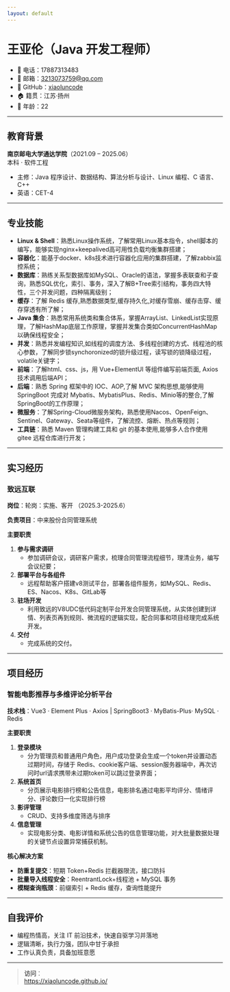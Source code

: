 ```yaml
---
layout: default
---
```


# 王亚伦（Java 开发工程师）

- 📱 电话：17887313483  
- 📧 邮箱：[3213073759@qq.com](mailto:3213073759@qq.com)  
- 🔗 GitHub：[xiaoluncode](https://github.com/xiaoluncode)   
- 🏠 籍贯：江苏·扬州  
- 🎂 年龄：22  

---

## 教育背景

**南京邮电大学通达学院**（2021.09 – 2025.06）  
本科 · 软件工程  
- 主修：Java 程序设计、数据结构、算法分析与设计、Linux 编程、C 语言、C++  
- 英语：CET-4  

---

## 专业技能

- **Linux & Shell**：熟悉Linux操作系统，了解常用Linux基本指令，shell脚本的编写，能够实现nginx+keepalived高可用性负载均衡集群搭建；
- **容器化**：能基于docker、k8s技术进行容器化应用的集群搭建，了解zabbix监控系统；  
- **数据库**：熟练关系型数据库如MySQL、Oracle的语法，掌握多表联查和子查询，熟悉SQL优化，索引、事务，深入了解B+Tree索引结构，事务四大特性，三个并发问题，四种隔离级别；  
- **缓存**：了解 Redis 缓存,熟悉数据类型,缓存持久化,对缓存雪崩、缓存击穿、缓存穿透有所了解； 
- **Java 集合**：熟悉常用系统类和集合体系，掌握ArrayList、LinkedList实现原理，了解HashMap底层工作原理，掌握并发集合类如ConcurrentHashMap以确保线程安全；
- **并发**：熟悉并发编程知识,如线程的调度方法、多线程创建的方式、线程池的核心参数，了解同步锁synchoronized的锁升级过程，读写锁的锁降级过程，volatile关键字；  
- **前端**：了解html、css、js，用 Vue+ElementUI 等组件编写前端页面, Axios 技术调用后端API；  
- **后端**：熟悉 Spring 框架中的 IOC、AOP,了解 MVC 架构思想,能够使用 SpringBoot 完成对 Mybatis、MybatisPlus、Redis、Minio等的整合,了解SpringBoot的工作原理；
- **微服务**：了解Spring-Cloud微服务架构，熟悉使用Nacos、OpenFeign、Sentinel、Gateway、Seata等组件，了解流控、熔断、热点等规则；
- **工具链**：熟悉 Maven 管理构建工具和 git 的基本使用,能够多人合作使用 gitee 远程仓库进行开发；  

---

## 实习经历

### 致远互联  
**岗位**：轮岗：实施、客开   （2025.3-2025.6）

**负责项目**：中来股份合同管理系统

**主要职责**  
1. **参与需求调研**  
   - 参加调研会议，调研客户需求，梳理合同管理流程细节，理清业务，编写会议纪要； 
2. **部署平台与各组件**  
   - 远程帮助客户搭建v8测试平台，部署各组件服务，如MySQL、Redis、ES、Nacos、K8s、GitLab等
3. **驻场开发**  
   - 利用致远的V8UDC低代码定制平台开发合同管理系统，从实体创建到详情、列表页再到规则、微流程的逻辑实现，配合同事和项目经理完成系统开发。
4. **交付**  
   - 完成系统的交付。

---

## 项目经历 

### 智能电影推荐与多维评论分析平台  
**技术栈**：Vue3 · Element Plus · Axios  |  SpringBoot3 · MyBatis-Plus· MySQL · Redis  

**主要职责**  
1. **登录模块**  
   - 分为管理员和普通用户角色，用户成功登录会生成一个token并设置动态过期时间，存储于 Redis、cookie客户端、session服务器端中，再次访问时url请求携带未过期token可以跳过登录界面； 
2. **系统首页**  
   - 分页展示电影排行榜和公告信息，电影排名通过电影平均评分、情绪评分、评论数归一化实现排行榜
3. **影评管理**  
   - CRUD、支持多维度筛选与排序  
4. **信息管理**  
   - 实现电影分类、电影详情和系统公告的信息管理功能，对大批量数据处理的关键节点设置异常捕获机制。

**核心解决方案**  
- **防重复提交**：短期 Token+Redis 拦截器限流，接口防抖  
- **批量导入线程安全**：ReentrantLock+线程池 + MySQL 事务  
- **模糊查询瓶颈**：前缀索引 + Redis 缓存，查询性能提升 

---

## 自我评价

- 编程热情高，关注 IT 前沿技术，快速自驱学习并落地  
- 逻辑清晰，执行力强，团队中甘于承担  
- 工作认真负责，具备加班意愿  

---

> **访问**：  
> https://xiaoluncode.github.io/  

